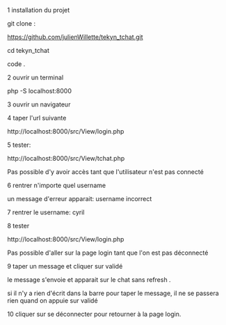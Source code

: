 1 installation du projet 

git clone :

https://github.com/julienWillette/tekyn_tchat.git

cd tekyn_tchat

code .

2 ouvrir un terminal 

php -S localhost:8000

3 ouvrir un navigateur

4 taper l'url suivante

http://localhost:8000/src/View/login.php 

5 tester:

http://localhost:8000/src/View/tchat.php 

Pas possible d'y avoir accès tant que l'utilisateur n'est pas connecté

6 rentrer n'importe quel username

un message d'erreur apparait: username incorrect

7 rentrer le username: cyril

8 tester 

http://localhost:8000/src/View/login.php

Pas possible d'aller sur la page login tant que l'on est pas déconnecté

9 taper un message et cliquer sur validé

le message s'envoie et apparait sur le chat sans refresh .

si il n'y a rien d'écrit dans la barre pour taper le message, 
il ne se passera rien quand on appuie sur validé  

10 cliquer sur se déconnecter pour retourner à la page login. 




